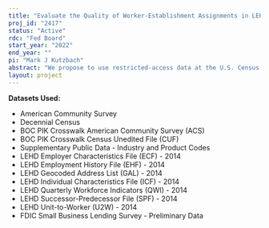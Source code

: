 ```yaml
---
title: "Evaluate the Quality of Worker-Establishment Assignments in LEHD and Study the Role Workers in Banking"
proj_id: "2417"
status: "Active"
rdc: "Fed Board"
start_year: "2022"
end_year: ""
pi: "Mark J Kutzbach"
abstract: "We propose to use restricted-access data at the U.S. Census Bureau to evaluate the quality of the Longitudinal Employer-Household Dynamics (LEHD) model for assigning establishments to workers at multi-unit employers. The LEHD model for establishment assignments contributes to workplace tabulations of jobs for several public use data products. We would supplement the LEHD administrative data with survey responses of workplace location from the 2000 Decennial Census long form and the American Community Survey. We would link survey respondents to LEHD jobs and, for each job, try to identify an establishment that agrees with the surveyed workplace location, in order to assemble a survey-based match set. With wide coverage over geography and time, we would use the match set to evaluate the quality of the LEHD establishment assignments. We would also evaluate the assignments in a banking industry context for cases of establishment non-response and employer restructuring. In addition, we would use LEHD, the surveys, the match set, as well as the Small Business Lending Survey to study role of workers in banking. The banking industry has undergone extensive consolidation and technological change in recent decades, so understanding the effects of bank acquisitions on workers and the role of specialized worker knowledge on bank operations and performance would help to explain both the rationale for, and consequences of, these structural changes. Specifically, we would estimate models to explain the effect of acquisitions on workers at the target bank, both immediately and in the long term, which would provide evidence of how banks value human capital. We would also use bank-by-market level variation due to acquisitions, as well as other industry changes, to examine whether bank workers' human capital or market specific knowledge plays a role in the services a bank provides to a market and the bank's performance in that market."
layout: project
---
```


**Datasets Used:**

  - American Community Survey 
  - Decennial Census 
  - BOC PIK Crosswalk American Community Survey (ACS) 
  - BOC PIK Crosswalk Census Unedited File (CUF) 
  - Supplementary Public Data - Industry and Product Codes 
  - LEHD Employer Characteristics File (ECF) - 2014 
  - LEHD Employment History File (EHF) - 2014 
  - LEHD Geocoded Address List (GAL) - 2014 
  - LEHD Individual Characteristics File (ICF) - 2014 
  - LEHD Quarterly Workforce Indicators (QWI) - 2014 
  - LEHD Successor-Predecessor File (SPF) - 2014 
  - LEHD Unit-to-Worker (U2W) - 2014 
  - FDIC Small Business Lending Survey - Preliminary Data 

